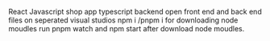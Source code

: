 React Javascript shop app
typescript backend
open front end and back end files on seperated visual studios
npm i /pnpm i for downloading node moudles
run pnpm watch and npm start after download node moudles.
